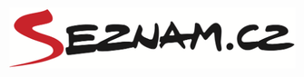 <a href="http://seznam.cz"><img alt="Seznam.cz" src="/static/img/logos/seznam.png" title="Seznam.cz" style="
    padding-top: 20px;
"></a>